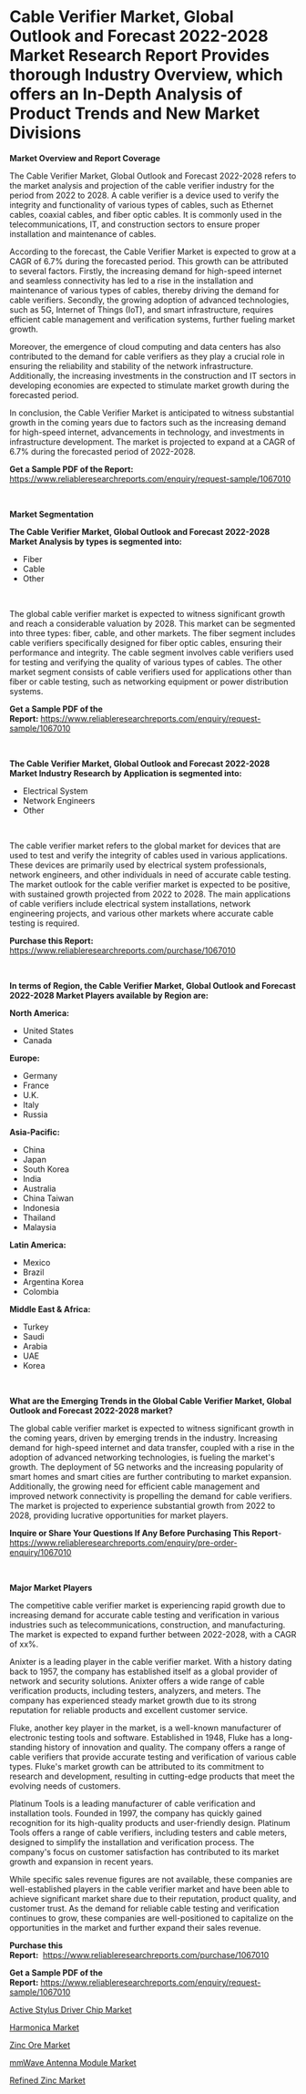 <p><h1>Cable Verifier Market, Global Outlook and Forecast 2022-2028 Market Research Report Provides thorough Industry Overview, which offers an In-Depth Analysis of Product Trends and New Market Divisions</h1></p><p><strong>Market Overview and Report Coverage</strong></p>
<p><p>The Cable Verifier Market, Global Outlook and Forecast 2022-2028 refers to the market analysis and projection of the cable verifier industry for the period from 2022 to 2028. A cable verifier is a device used to verify the integrity and functionality of various types of cables, such as Ethernet cables, coaxial cables, and fiber optic cables. It is commonly used in the telecommunications, IT, and construction sectors to ensure proper installation and maintenance of cables.</p><p>According to the forecast, the Cable Verifier Market is expected to grow at a CAGR of 6.7% during the forecasted period. This growth can be attributed to several factors. Firstly, the increasing demand for high-speed internet and seamless connectivity has led to a rise in the installation and maintenance of various types of cables, thereby driving the demand for cable verifiers. Secondly, the growing adoption of advanced technologies, such as 5G, Internet of Things (IoT), and smart infrastructure, requires efficient cable management and verification systems, further fueling market growth.</p><p>Moreover, the emergence of cloud computing and data centers has also contributed to the demand for cable verifiers as they play a crucial role in ensuring the reliability and stability of the network infrastructure. Additionally, the increasing investments in the construction and IT sectors in developing economies are expected to stimulate market growth during the forecasted period.</p><p>In conclusion, the Cable Verifier Market is anticipated to witness substantial growth in the coming years due to factors such as the increasing demand for high-speed internet, advancements in technology, and investments in infrastructure development. The market is projected to expand at a CAGR of 6.7% during the forecasted period of 2022-2028.</p></p>
<p><strong>Get a Sample PDF of the Report:</strong> <a href="https://www.reliableresearchreports.com/enquiry/request-sample/1067010">https://www.reliableresearchreports.com/enquiry/request-sample/1067010</a></p>
<p>&nbsp;</p>
<p><strong>Market Segmentation</strong></p>
<p><strong>The Cable Verifier Market, Global Outlook and Forecast 2022-2028 Market Analysis by types is segmented into:</strong></p>
<p><ul><li>Fiber</li><li>Cable</li><li>Other</li></ul></p>
<p>&nbsp;</p>
<p><p>The global cable verifier market is expected to witness significant growth and reach a considerable valuation by 2028. This market can be segmented into three types: fiber, cable, and other markets. The fiber segment includes cable verifiers specifically designed for fiber optic cables, ensuring their performance and integrity. The cable segment involves cable verifiers used for testing and verifying the quality of various types of cables. The other market segment consists of cable verifiers used for applications other than fiber or cable testing, such as networking equipment or power distribution systems.</p></p>
<p><strong>Get a Sample PDF of the Report:</strong>&nbsp;<a href="https://www.reliableresearchreports.com/enquiry/request-sample/1067010">https://www.reliableresearchreports.com/enquiry/request-sample/1067010</a></p>
<p>&nbsp;</p>
<p><strong>The Cable Verifier Market, Global Outlook and Forecast 2022-2028 Market Industry Research by Application is segmented into:</strong></p>
<p><ul><li>Electrical System</li><li>Network Engineers</li><li>Other</li></ul></p>
<p>&nbsp;</p>
<p><p>The cable verifier market refers to the global market for devices that are used to test and verify the integrity of cables used in various applications. These devices are primarily used by electrical system professionals, network engineers, and other individuals in need of accurate cable testing. The market outlook for the cable verifier market is expected to be positive, with sustained growth projected from 2022 to 2028. The main applications of cable verifiers include electrical system installations, network engineering projects, and various other markets where accurate cable testing is required.</p></p>
<p><strong>Purchase this Report:</strong>&nbsp; <a href="https://www.reliableresearchreports.com/purchase/1067010">https://www.reliableresearchreports.com/purchase/1067010</a></p>
<p>&nbsp;</p>
<p><strong>In terms of Region, the Cable Verifier Market, Global Outlook and Forecast 2022-2028 Market Players available by Region are:</strong></p>
<p>
    <p> <strong> North America: </strong>
        <ul>
            <li>United States</li>
            <li>Canada</li>
        </ul>
        </p> 
    <p> <strong> Europe: </strong>
        <ul>
            <li>Germany</li>
            <li>France</li>
            <li>U.K.</li>
            <li>Italy</li>
            <li>Russia</li>
        </ul>
        </p> 
    <p> <strong> Asia-Pacific: </strong>
        <ul>
            <li>China</li>
            <li>Japan</li>
            <li>South Korea</li>
            <li>India</li>
            <li>Australia</li>
            <li>China Taiwan</li>
            <li>Indonesia</li>
            <li>Thailand</li>
            <li>Malaysia</li>
        </ul>
        </p> 
    <p> <strong> Latin America: </strong>
        <ul>
            <li>Mexico</li>
            <li>Brazil</li>
            <li>Argentina Korea</li>
            <li>Colombia</li>
        </ul>
        </p> 
    <p> <strong> Middle East & Africa: </strong>
        <ul>
            <li>Turkey</li>
            <li>Saudi</li>
            <li>Arabia</li>
            <li>UAE</li>
            <li>Korea</li>
        </ul>
    </p>
    </p>
<p>&nbsp;</p>
<p><strong>What are the Emerging Trends in the Global Cable Verifier Market, Global Outlook and Forecast 2022-2028 market?</strong></p>
<p><p>The global cable verifier market is expected to witness significant growth in the coming years, driven by emerging trends in the industry. Increasing demand for high-speed internet and data transfer, coupled with a rise in the adoption of advanced networking technologies, is fueling the market's growth. The deployment of 5G networks and the increasing popularity of smart homes and smart cities are further contributing to market expansion. Additionally, the growing need for efficient cable management and improved network connectivity is propelling the demand for cable verifiers. The market is projected to experience substantial growth from 2022 to 2028, providing lucrative opportunities for market players.</p></p>
<p><strong>Inquire or Share Your Questions If Any Before Purchasing This Report</strong>- <a href="https://www.reliableresearchreports.com/enquiry/pre-order-enquiry/1067010">https://www.reliableresearchreports.com/enquiry/pre-order-enquiry/1067010</a></p>
<p>&nbsp;</p>
<p><strong>Major Market Players</strong></p>
<p><p>The competitive cable verifier market is experiencing rapid growth due to increasing demand for accurate cable testing and verification in various industries such as telecommunications, construction, and manufacturing. The market is expected to expand further between 2022-2028, with a CAGR of xx%.</p><p>Anixter is a leading player in the cable verifier market. With a history dating back to 1957, the company has established itself as a global provider of network and security solutions. Anixter offers a wide range of cable verification products, including testers, analyzers, and meters. The company has experienced steady market growth due to its strong reputation for reliable products and excellent customer service.</p><p>Fluke, another key player in the market, is a well-known manufacturer of electronic testing tools and software. Established in 1948, Fluke has a long-standing history of innovation and quality. The company offers a range of cable verifiers that provide accurate testing and verification of various cable types. Fluke's market growth can be attributed to its commitment to research and development, resulting in cutting-edge products that meet the evolving needs of customers.</p><p>Platinum Tools is a leading manufacturer of cable verification and installation tools. Founded in 1997, the company has quickly gained recognition for its high-quality products and user-friendly design. Platinum Tools offers a range of cable verifiers, including testers and cable meters, designed to simplify the installation and verification process. The company's focus on customer satisfaction has contributed to its market growth and expansion in recent years.</p><p>While specific sales revenue figures are not available, these companies are well-established players in the cable verifier market and have been able to achieve significant market share due to their reputation, product quality, and customer trust. As the demand for reliable cable testing and verification continues to grow, these companies are well-positioned to capitalize on the opportunities in the market and further expand their sales revenue.</p></p>
<p><strong>Purchase this Report:</strong>&nbsp;&nbsp;<a href="https://www.reliableresearchreports.com/purchase/1067010">https://www.reliableresearchreports.com/purchase/1067010</a></p>
<p></p>
<p><strong>Get a Sample PDF of the Report:</strong>&nbsp;<a href="https://www.reliableresearchreports.com/enquiry/request-sample/1067010">https://www.reliableresearchreports.com/enquiry/request-sample/1067010</a></p>
<p><p><a href="https://www.reportprime.com/active-stylus-driver-chip-r4779">Active Stylus Driver Chip Market</a></p><p><a href="https://medium.com/@subhamgillrp23/harmonica-market-size-growth-forecast-2023-2030-04320278ce18">Harmonica Market</a></p><p><a href="https://www.linkedin.com/pulse/zinc-ore-market-insights-players-forecast-till-2030-insight-pool-6et1e/">Zinc Ore Market</a></p><p><a href="https://www.reportprime.com/mmwave-antenna-module-r4780">mmWave Antenna Module Market</a></p><p><a href="https://www.linkedin.com/pulse/refined-zinc-market-size-2023-2030-global-industrial-zi74e/">Refined Zinc Market</a></p></p>